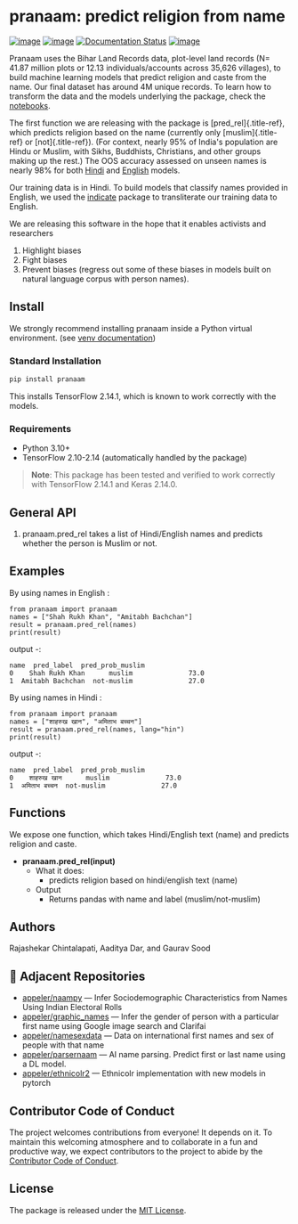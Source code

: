# pranaam: predict religion from name

[![image](https://github.com/appeler/pranaam/workflows/test/badge.svg)](https://github.com/appeler/pranaam/actions?query=workflow%3Atest)
[![image](https://img.shields.io/pypi/v/pranaam.svg)](https://pypi.python.org/pypi/pranaam)
[![Documentation Status](https://readthedocs.org/projects/pranaam/badge/?version=latest)](http://pranaam.readthedocs.io/en/latest/?badge=latest)
[![image](https://static.pepy.tech/badge/pranaam)](https://pepy.tech/project/pranaam)

Pranaam uses the Bihar Land Records data, plot-level land records (N=
41.87 million plots or 12.13 individuals/accounts across 35,626
villages), to build machine learning models that predict religion and
caste from the name. Our final dataset has around 4M unique records. To
learn how to transform the data and the models underlying the package,
check the
[notebooks](https://github.com/appeler/pranaam/tree/main/pranaam/notebooks).

The first function we are releasing with the package is
[pred_rel]{.title-ref}, which predicts religion based on the name
(currently only [muslim]{.title-ref} or [not]{.title-ref}). (For
context, nearly 95% of India\'s population are Hindu or Muslim, with
Sikhs, Buddhists, Christians, and other groups making up the rest.) The
OOS accuracy assessed on unseen names is nearly 98% for both
[Hindi](https://github.com/appeler/pranaam_dev/blob/main/pranaam/notebooks/05_train_hindi.ipynb)
and
[English](https://github.com/appeler/pranaam_dev/blob/main/pranaam/notebooks/04_train_english.ipynb)
models.

Our training data is in Hindi. To build models that classify names
provided in English, we used the
[indicate](https://github.com/in-rolls/indicate) package to
transliterate our training data to English.

We are releasing this software in the hope that it enables activists and
researchers

1)  Highlight biases
2)  Fight biases
3)  Prevent biases (regress out some of these biases in models built on
    natural language corpus with person names).

## Install

We strongly recommend installing pranaam inside a Python virtual environment. (see [venv documentation](https://docs.python.org/3/library/venv.html#creating-virtual-environments))

### Standard Installation

```bash
pip install pranaam
```

This installs TensorFlow 2.14.1, which is known to work correctly with the models.

### Requirements

- Python 3.10+
- TensorFlow 2.10-2.14 (automatically handled by the package)

> **Note**: This package has been tested and verified to work correctly with TensorFlow 2.14.1 and Keras 2.14.0.

## General API

1.  pranaam.pred_rel takes a list of Hindi/English names and predicts
    whether the person is Muslim or not.

## Examples

By using names in English :

    from pranaam import pranaam
    names = ["Shah Rukh Khan", "Amitabh Bachchan"]
    result = pranaam.pred_rel(names)
    print(result)

output -:

    name  pred_label  pred_prob_muslim
    0    Shah Rukh Khan      muslim              73.0
    1  Amitabh Bachchan  not-muslim              27.0

By using names in Hindi :

    from pranaam import pranaam
    names = ["शाहरुख खान", "अमिताभ बच्चन"]
    result = pranaam.pred_rel(names, lang="hin")
    print(result)

output -:

    name  pred_label  pred_prob_muslim
    0    शाहरुख खान      muslim              73.0
    1  अमिताभ बच्चन  not-muslim              27.0

## Functions

We expose one function, which takes Hindi/English text (name) and
predicts religion and caste.

- **pranaam.pred_rel(input)**
  - What it does:
    - predicts religion based on hindi/english text (name)
  - Output
    - Returns pandas with name and label (muslim/not-muslim)

## Authors

Rajashekar Chintalapati, Aaditya Dar, and Gaurav Sood


## 🔗 Adjacent Repositories

- [appeler/naampy](https://github.com/appeler/naampy) — Infer Sociodemographic Characteristics from Names Using Indian Electoral Rolls
- [appeler/graphic_names](https://github.com/appeler/graphic_names) — Infer the gender of person with a particular first name using Google image search and Clarifai
- [appeler/namesexdata](https://github.com/appeler/namesexdata) — Data on international first names and sex of people with that name
- [appeler/parsernaam](https://github.com/appeler/parsernaam) — AI name parsing. Predict first or last name using a DL model.
- [appeler/ethnicolr2](https://github.com/appeler/ethnicolr2) — Ethnicolr implementation with new models in pytorch
## Contributor Code of Conduct

The project welcomes contributions from everyone! It depends on it. To
maintain this welcoming atmosphere and to collaborate in a fun and
productive way, we expect contributors to the project to abide by the
[Contributor Code of
Conduct](http://contributor-covenant.org/version/1/0/0/).

## License

The package is released under the [MIT
License](https://opensource.org/licenses/MIT).
